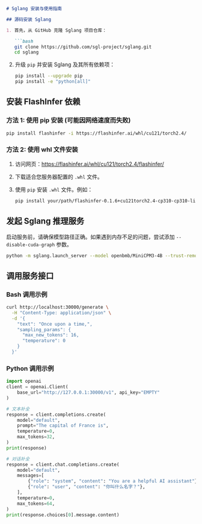 ```markdown
# Sglang 安装与使用指南

## 源码安装 Sglang

1. 首先，从 GitHub 克隆 Sglang 项目仓库：

   ```bash
   git clone https://github.com/sgl-project/sglang.git
   cd sglang
   ```

2. 升级 `pip` 并安装 Sglang 及其所有依赖项：

   ```bash
   pip install --upgrade pip
   pip install -e "python[all]"
   ```

## 安装 FlashInfer 依赖

### 方法 1: 使用 pip 安装 (可能因网络速度而失败)

```bash
pip install flashinfer -i https://flashinfer.ai/whl/cu121/torch2.4/
```

### 方法 2: 使用 whl 文件安装

1. 访问网页：https://flashinfer.ai/whl/cu121/torch2.4/flashinfer/
2. 下载适合您服务器配置的 `.whl` 文件。
3. 使用 `pip` 安装 `.whl` 文件。例如：

   ```bash
   pip install your/path/flashinfer-0.1.6+cu121torch2.4-cp310-cp310-linux_x86_64.whl
   ```

## 发起 Sglang 推理服务

启动服务前，请确保模型路径正确。如果遇到内存不足的问题，尝试添加 `--disable-cuda-graph` 参数。

```bash
python -m sglang.launch_server --model openbmb/MiniCPM3-4B --trust-remote-code --port 30000 --chat-template chatml
```

## 调用服务接口

### Bash 调用示例

```bash
curl http://localhost:30000/generate \
  -H "Content-Type: application/json" \
  -d '{
    "text": "Once upon a time,",
    "sampling_params": {
      "max_new_tokens": 16,
      "temperature": 0
    }
  }'
```

### Python 调用示例

```python
import openai
client = openai.Client(
    base_url="http://127.0.0.1:30000/v1", api_key="EMPTY"
)

# 文本补全
response = client.completions.create(
    model="default",
    prompt="The capital of France is",
    temperature=0,
    max_tokens=32,
)
print(response)

# 对话补全
response = client.chat.completions.create(
    model="default",
    messages=[
        {"role": "system", "content": "You are a helpful AI assistant"},
        {"role": "user", "content": "你叫什么名字？"},
    ],
    temperature=0,
    max_tokens=64,
)
print(response.choices[0].message.content)
```
